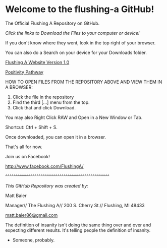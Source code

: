 # Welcome to the flushing-a GitHub!
The Official Flushing A Repository on GitHub.

_*Click the links to Download the Files to your computer or device!*_

If you don't know where they went, look in the top right of your browser.

You can also do a Search on your device for your Downloads folder.

[Flushing A Website Version 1.0](https://github.com/user-attachments/files/22504604/The_Flushing_A_index_3.html)

[Positivity Pathway](https://github.com/user-attachments/files/22504603/flushing_a_weekly_mobile.html)

HOW TO OPEN FILES FROM THE REPOSITORY ABOVE AND VIEW THEM IN A BROWSER:

1. Click the file in the repository
2. Find the third [...] menu from the top.
3. Click that and click Download.

You may also Right Click RAW and Open in a New Window or Tab.
   
Shortcut: Ctrl + Shift + S.

Once downloaded, you can open it in a browser.

That's all for now. 

Join us on Facebook!

http://www.facebook.com/FlushingA/

^^^^^^^^^^^^^^^^^^^^^^^^^^^^^^^^^^^^^^^^^^^^^^^^^^

_This GitHub Repository was created by:_

Matt Baier

Manager//
The Flushing A//
200 S. Cherry St.//
Flushing, MI 48433

matt.baier86@gmail.com




The definition of insanity isn't doing the same thing over and over and expecting different results. It's telling people the definition of insanity.

- Someone, probably.
